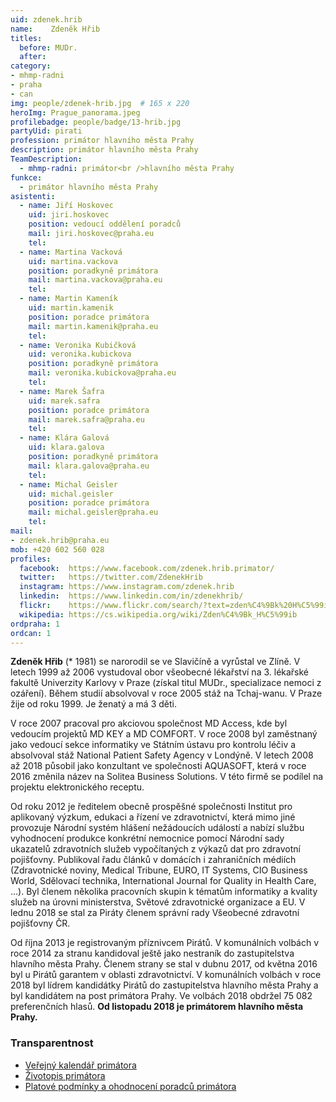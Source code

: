 ```yaml
---
uid: zdenek.hrib
name:    Zdeněk Hřib
titles:
  before: MUDr. 
  after:
category:                 
- mhmp-radni
- praha
- can
img: people/zdenek-hrib.jpg  # 165 x 220
heroImg: Prague_panorama.jpeg
profilebadge: people/badge/13-hrib.jpg
partyUid: pirati
profession: primátor hlavního města Prahy
description: primátor hlavního města Prahy
TeamDescription:
  - mhmp-radni: primátor<br />hlavního města Prahy
funkce: 
  - primátor hlavního města Prahy 
asistenti:
  - name: Jiří Hoskovec
    uid: jiri.hoskovec
    position: vedoucí oddělení poradců
    mail: jiri.hoskovec@praha.eu
    tel: 
  - name: Martina Vacková
    uid: martina.vackova
    position: poradkyně primátora
    mail: martina.vackova@praha.eu
    tel: 
  - name: Martin Kameník
    uid: martin.kamenik
    position: poradce primátora
    mail: martin.kamenik@praha.eu
    tel: 
  - name: Veronika Kubičková
    uid: veronika.kubickova
    position: poradkyně primátora
    mail: veronika.kubickova@praha.eu
    tel: 
  - name: Marek Šafra
    uid: marek.safra
    position: poradce primátora
    mail: marek.safra@praha.eu
    tel: 
  - name: Klára Galová
    uid: klara.galova
    position: poradkyně primátora
    mail: klara.galova@praha.eu
    tel: 
  - name: Michal Geisler
    uid: michal.geisler
    position: poradce primátora
    mail: michal.geisler@praha.eu
    tel: 
mail:
- zdenek.hrib@praha.eu
mob: +420 602 560 028
profiles:
  facebook:  https://www.facebook.com/zdenek.hrib.primator/
  twitter: 	 https://twitter.com/ZdenekHrib
  instagram: https://www.instagram.com/zdenek.hrib
  linkedin:  https://www.linkedin.com/in/zdenekhrib/ 
  flickr:    https://www.flickr.com/search/?text=zden%C4%9Bk%20H%C5%99ib
  wikipedia: https://cs.wikipedia.org/wiki/Zden%C4%9Bk_H%C5%99ib
ordpraha: 1
ordcan: 1
---
```

**Zdeněk Hřib** (\* 1981) se narorodil se ve Slavičíně a vyrůstal ve Zlíně. V letech 1999 až 2006 vystudoval obor všeobecné lékařství na 3. lékařské fakultě Univerzity Karlovy v Praze (získal titul MUDr., specializace nemoci z ozáření). Během studií absolvoval v roce 2005 stáž na Tchaj-wanu. V Praze žije od roku 1999. Je ženatý a má 3 děti.

V roce 2007 pracoval pro akciovou společnost MD Access, kde byl vedoucím projektů MD KEY a MD COMFORT. V roce 2008 byl zaměstnaný jako vedoucí sekce informatiky ve Státním ústavu pro kontrolu léčiv a absolvoval stáž National Patient Safety Agency v Londýně. V letech 2008 až 2018 působil jako konzultant ve společnosti AQUASOFT, která v roce 2016 změnila název na Solitea Business Solutions. V této firmě se podílel na projektu elektronického receptu.

Od roku 2012 je ředitelem obecně prospěšné společnosti Institut pro aplikovaný výzkum, edukaci a řízení ve zdravotnictví, která mimo jiné provozuje Národní systém hlášení nežádoucích událostí a nabízí službu vyhodnocení produkce konkrétní nemocnice pomocí Národní sady ukazatelů zdravotních služeb vypočítaných z výkazů dat pro zdravotní pojišťovny. Publikoval řadu článků v domácích i zahraničních médiích (Zdravotnické noviny, Medical Tribune, EURO, IT Systems, CIO Business World, Sdělovací technika, International Journal for Quality in Health Care, …). Byl členem několika pracovních skupin k tématům informatiky a kvality služeb na úrovni ministerstva, Světové zdravotnické organizace a EU. V lednu 2018 se stal za Piráty členem správní rady Všeobecné zdravotní pojišťovny ČR.

Od října 2013 je registrovaným příznivcem Pirátů. V komunálních volbách v roce 2014 za stranu kandidoval ještě jako nestraník do zastupitelstva hlavního města Prahy. Členem strany se stal v dubnu 2017, od května 2016 byl u Pirátů garantem v oblasti zdravotnictví. V komunálních volbách v roce 2018 byl lídrem kandidátky Pirátů do zastupitelstva hlavního města Prahy a byl kandidátem na post primátora Prahy. Ve volbách 2018 obdržel 75 082 preferenčních hlasů. **Od listopadu 2018 je primátorem hlavního města Prahy.**

### Transparentnost 

* [Veřejný kalendář primátora](https://posta16.mepnet.cz/OWA/calendar/b64e9279be6d463fa47eda3a8ad90b25@praha.eu/4bb3b7813d634d4eb7340489c556118811534601839406330643/calendar.html)
* [Životopis primátora](http://www.praha.eu/jnp/cz/o_meste/primator_a_volene_organy/rada/stranky_radnich/primator_zdenek_hrib/zivotopis/index.html)
* [Platové podmínky a ohodnocení poradců primátora](/odmeny-poradcu)
